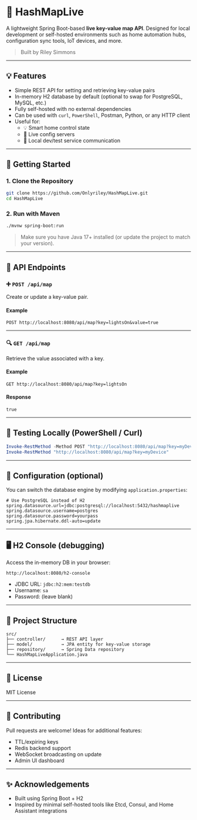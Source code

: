 # 🔑 HashMapLive

A lightweight Spring Boot-based **live key-value map API**. Designed for local development or self-hosted environments such as home automation hubs, configuration sync tools, IoT devices, and more.

> Built by Riley Simmons

---

## 💡 Features

- Simple REST API for setting and retrieving key-value pairs
- In-memory H2 database by default (optional to swap for PostgreSQL, MySQL, etc.)
- Fully self-hosted with no external dependencies
- Can be used with `curl`, `PowerShell`, Postman, Python, or any HTTP client
- Useful for:
  - 💡 Smart home control state
  - 🧪 Live config servers
  - 🔁 Local dev/test service communication

---

## 🚀 Getting Started

### 1. Clone the Repository

```bash
git clone https://github.com/Onlyriley/HashMapLive.git
cd HashMapLive
```

### 2. Run with Maven

```bash
./mvnw spring-boot:run
```

> Make sure you have Java 17+ installed (or update the project to match your version).

---

## 🔌 API Endpoints

### ➕ `POST /api/map`

Create or update a key-value pair.

#### Example

```http
POST http://localhost:8080/api/map?key=lightsOn&value=true
```

---

### 🔍 `GET /api/map`

Retrieve the value associated with a key.

#### Example

```http
GET http://localhost:8080/api/map?key=lightsOn
```

#### Response

```
true
```

---

## 🧪 Testing Locally (PowerShell / Curl)

```powershell
Invoke-RestMethod -Method POST "http://localhost:8080/api/map?key=myDevice&value=online"
Invoke-RestMethod "http://localhost:8080/api/map?key=myDevice"
```

---

## 🔧 Configuration (optional)

You can switch the database engine by modifying `application.properties`:

```properties
# Use PostgreSQL instead of H2
spring.datasource.url=jdbc:postgresql://localhost:5432/hashmaplive
spring.datasource.username=postgres
spring.datasource.password=yourpass
spring.jpa.hibernate.ddl-auto=update
```

---

## 🖥️ H2 Console (debugging)

Access the in-memory DB in your browser:

```
http://localhost:8080/h2-console
```

- JDBC URL: `jdbc:h2:mem:testdb`
- Username: `sa`
- Password: (leave blank)

---

## 📁 Project Structure

```
src/
├── controller/      → REST API layer
├── model/           → JPA entity for key-value storage
├── repository/      → Spring Data repository
└── HashMapLiveApplication.java
```

---

## 📜 License

MIT License

---

## 🤝 Contributing

Pull requests are welcome! Ideas for additional features:
- TTL/expiring keys
- Redis backend support
- WebSocket broadcasting on update
- Admin UI dashboard

---

## ✨ Acknowledgements

- Built using Spring Boot + H2
- Inspired by minimal self-hosted tools like Etcd, Consul, and Home Assistant integrations
